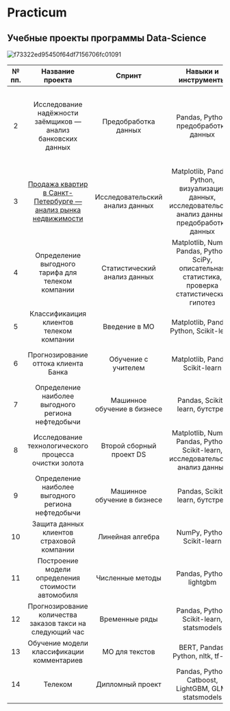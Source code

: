 # Practicum
## Учебные проекты программы Data-Science

![f73322ed95450f64df7156706fc01091](https://user-images.githubusercontent.com/111744291/233442707-111c790d-7fac-4626-b30a-e5b87b5d0679.jpg)

| № пп. | Название проекта|  Спринт | Навыки и инструменты |  Задачи проекта |
|:-:|:-:|:-:|:-:|:-:|
| 2  | Исследование надёжности заёмщиков — анализ банковских данных| Предобработка данных  | Pandas, Python, предобработка данных | На основе статистики о платёжеспособности клиентов исследовать влияет ли семейное положение и количество детей клиента на факт возврата кредита в срок  | обработка данных, дубликаты, пропуски, категоризация, декомпозиция  |
| 3 | <p><a href="https://firefox.com/"> Продажа квартир в Санкт-Петербурге — анализ рынка недвижимости </a></p>| Исследовательский анализ данных | Matplotlib, Pandas, Python, визуализация данных, исследовательский анализ данных, предобработка данных| Используя данные сервиса Яндекс.Недвижимость, определить рыночную стоимость объектов недвижимости и типичные параметры квартир | 
| 4 | Определение выгодного тарифа для телеком компании | Статистический анализ данных |Matplotlib, NumPy, Pandas, Python, SciPy, описательная статистика, проверка статистических гипотез | На основе данных клиентов оператора сотовой связи проанализировать поведение клиентов и поиск оптимального тарифа  |
| 5 | Классификаиция клиентов телеком компании  | Введение в МО  |Matplotlib, Pandas, Python, Scikit-learn| На основе данных предложить клиенту тариф.  |
| 6  |  Прогнозирование оттока клиента Банка | Обучение с учителем  |Matplotlib, Pandas, Scikit-learn| На основе данных из банка определить клиент, который может уйти | 
| 7  | Определение наиболее выгодного региона нефтедобычи  | Машинное обучение в бизнесе  |Pandas, Scikit-learn, бутстреп| На основе данных геологи разведки выбрать район добычи нефти |
| 8  | Исследование технологического процесса очистки золота  | Второй сборный проект DS  |Matplotlib, NumPy, Pandas, Python, Scikit-learn, исследовательский анализ данных| Спрогнозировать концентрацию золота при проведении процесса очистки золота |
| 9  | Определение наиболее выгодного региона нефтедобычи  | Машинное обучение в бизнесе  |Pandas, Scikit-learn, бутстреп| На основе данных геологи разведки выбрать район добычи нефти |
| 10  | Защита данных клиентов страховой компании | Линейная алгебра  |NumPy, Python, Scikit-learn| Разработка модели анонимизации персональных данных |
| 11  | Построение модели определения стоимости автомобиля | Численные методы  |Pandas, Python, lightgbm| Разработка системы рекомендации стоимости автомобиля на основе его описания|
| 12  | Прогнозирование количества заказов такси на следующий час  | Временные ряды  |Pandas, Python, Scikit-learn, statsmodels| Разработка системы предсказания объема заказа. |
| 13  | Обучение модели классификации комментариев | МО для текстов  |BERT, Pandas, Python, nltk, tf-idf| Определить токсичные комментарии. |
| 14  | Телеком | Дипломный проект  |Pandas, Python, Catboost, LightGBM, GLM, statsmodels| Разработка системы прогнозирования оттока клиентов |



